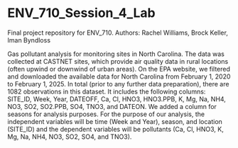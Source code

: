 # ENV_710_Session_4_Lab

Final project repository for ENV_710.
Authors: Rachel Williams, Brock Keller, Iman Byndloss

Gas pollutant analysis for monitoring sites in North Carolina. The data was 
collected at CASTNET sites, which provide air quality data in rural locations 
(often upwind or downwind of urban areas). On the EPA website, we filtered and 
downloaded the available data for North Carolina from February 1, 2020 to 
February 1, 2025. In total (prior to any further data preparation), there are 
1082 observations in this dataset. It includes the following columns: SITE_ID, 
Week, Year, DATEOFF, Ca, Cl, HNO3, HNO3.PPB, K, Mg, Na, NH4, NO3, SO2, SO2.PPB, 
SO4, TNO3, and DATEON. We added a column for seasons for analysis purposes. For 
the purpose of our analysis, the independent variables will be time (Week and 
Year), season, and location (SITE_ID) and the dependent variables will be 
pollutants (Ca, Cl, HNO3, K, Mg, Na, NH4, NO3, SO2, SO4, and TNO3).

